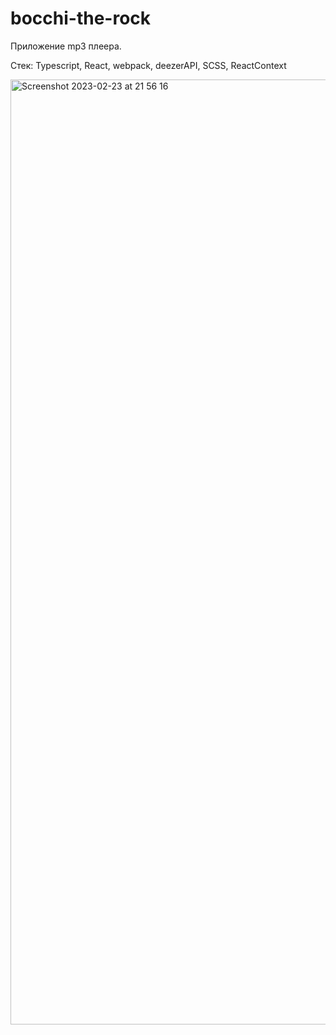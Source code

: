 # bocchi-the-rock

Приложение mp3 плеера.

Стек:
Typescript, React, webpack, deezerAPI, SCSS, ReactContext


<img width="1512" alt="Screenshot 2023-02-23 at 21 56 16" src="https://user-images.githubusercontent.com/99682209/220976473-764acf16-0853-49ad-bc3f-63f2b464c9f2.png">
